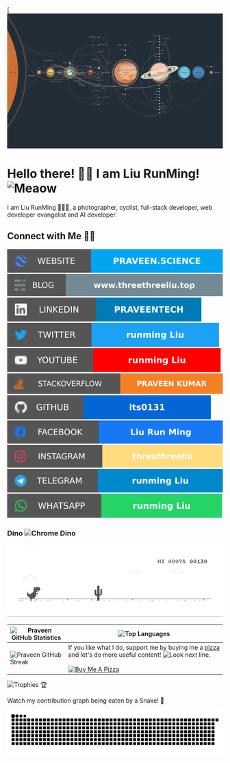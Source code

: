 [![MastHead](https://raw.githubusercontent.com/lts0131/lts0131/main/mast.png)

# Hello there! 👋🏻 I am Liu RunMing! <img src="https://i.imgur.com/veZrcC7.gif" alt="Meaow" width="50" />

I am Liu RunMing 🙋🏻‍♂️, a photographer, cyclist, full-stack developer, web developer evangelist and AI developer.

## Connect with Me 🤝🏻

[![Website](https://raw.githubusercontent.com/lts0131/lts0131/main/soc/ws.svg)](https://praveen.science/) [![Blog](https://raw.githubusercontent.com/lts0131/lts0131/main/soc/bl.svg)](https://blog.praveen.science/) [![LinkedIn](https://raw.githubusercontent.com/lts0131/lts0131/main/soc/li.svg)](https://uk.linkedin.com/in/praveentech/) [![Twitter](https://raw.githubusercontent.com/lts0131/lts0131/main/soc/tw.svg)](https://twitter.com/lts0131) [![YouTube](https://raw.githubusercontent.com/lts0131/lts0131/main/soc/yt.svg)](https://youtube.com/lts0131) [![Stack Overflow](https://raw.githubusercontent.com/lts0131/lts0131/main/soc/so.svg)](https://stackoverflow.com/users/462627/praveen-kumar-purushothaman) [![GitHub](https://raw.githubusercontent.com/lts0131/lts0131/main/soc/gh.svg)](https://github.com/lts0131)[![Facebook](https://raw.githubusercontent.com/lts0131/lts0131/main/soc/fb.svg)](https://www.facebook.com/lts0131) [![Instagram](https://raw.githubusercontent.com/lts0131/lts0131/main/soc/ig.svg)](https://instagram.com/lts0131)  [![Telegram](https://raw.githubusercontent.com/lts0131/lts0131/main/soc/tg.svg)](https://t.me/lts0131) [![WhatsApp](https://raw.githubusercontent.com/lts0131/lts0131/main/soc/wa.svg)](https://wa.me/)

### Dino <img src="https://i.imgur.com/2AGajNs.png" alt="Chrome Dino" width="24" />

![Dino](https://raw.githubusercontent.com/lts0131/lts0131/main/dino.gif)

| ![Praveen GitHub Statistics](https://github-readme-stats.vercel.app/api?username=lts0131&show_icons=true) | ![Top Languages](https://github-readme-stats.vercel.app/api/top-langs/?username=lts0131) |
| --- | --- |
| ![Praveen GitHub Streak](https://github-readme-streak-stats.herokuapp.com/?user=lts0131) | If you like what I do, support me by buying me a [pizza](https://www.buymeacoffee.com/lts0131) and let's do more useful content! <img src="https://i.imgur.com/T31KN5a.png" alt="Look next line." height="24" /><br /><br /> <a href="https://www.buymeacoffee.com/lts0131" target="_blank"><img src="https://cdn.buymeacoffee.com/buttons/v2/default-white.png" alt="Buy Me A Pizza" width="120" /></a> |

![Trophies 🏆](https://github-profile-trophy.vercel.app/?username=lts0131)

Watch my contribution graph being eaten by a Snake! 🐍

![Watch my contribution graph being eaten by a Snake!](https://raw.githubusercontent.com/lts0131/lts0131/main/soc/snake.svg)
